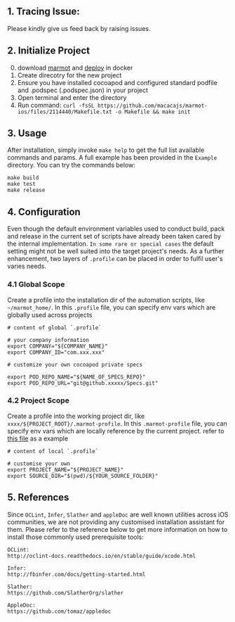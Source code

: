## 1. Tracing Issue:
Please kindly give us feed back by raising issues.

## 2. Initialize Project
0. download [marmot](https://github.com/macacajs/marmot) and [deploy](https://github.com/macacajs/marmot/tree/master/docs#production) in docker
1. Create direcotry for the new project
2. Ensure you have installed cocoapod and configured standard podfile and .podspec (.podspec.json) in your project
3. Open terminal and enter the directory
4. Run command:
   `curl -fsSL https://github.com/macacajs/marmot-ios/files/2114440/Makefile.txt -o Makefile && make init`

## 3. Usage
After installation, simply invoke `make help` to get the full list available commands and params. A full example has been provided in the `Example` directory. You can try the commands below:

```
make build
make test
make release
```

## 4. Configuration
Even though the default environment variables used to conduct build, pack and release in the current set of scripts have already been taken cared by the internal implementation. `In some rare or special cases` the default setting might not be well suited into the target project's needs. As a further enhancement, two layers of `.profile` can be placed in order to fulfil user's varies needs.

### 4.1 Global Scope
Create a profile into the installation dir of the automation scripts, like `~/marmot_home/`. In this `.profile` file, you can specify env vars which are globally used across projects

```
# content of global `.profile`

# your company information
export COMPANY="${COMPANY_NAME}"
export COMPANY_ID="com.xxx.xxx"

# customize your own cocoapod private specs

export POD_REPO_NAME="${NAME_OF_SPECS_REPO}"
export POD_REPO_URL="git@github.xxxxx/Specs.git"

```

### 4.2 Project Scope
Create a profile into the working project dir, like `xxxx/${PROJECT_ROOT}/.marmot-profile`. In this `.marmot-profile` file, you can specify env vars which are locally reference by the current project. refer to [this file](https://github.com/macacajs/marmot-ios/blob/master/Example/.marmot-profile) as a example

```
# content of local `.profile`

# customise your own
export PROJECT_NAME="${PROJECT_NAME}"
export SOURCE_DIR="$(pwd)/${YOUR_SOURCE_FOLDER}"

```

## 5. References
Since `OCLint`, `Infer`, `Slather` and `appleDoc` are well known utilities across iOS communities, we are not providing any customised installation assistant for them. Please refer to the reference below to get more information on how to install those commonly used prerequisite tools:

```
OCLint:
http://oclint-docs.readthedocs.io/en/stable/guide/xcode.html

Infer:
http://fbinfer.com/docs/getting-started.html

Slather:
https://github.com/SlatherOrg/slather

AppleDoc:
https://github.com/tomaz/appledoc

```

